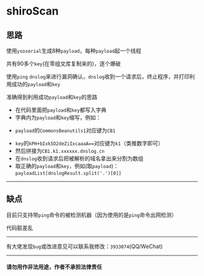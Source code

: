 # shiroScan

## 思路
使用`ysoserial`生成8种`payload`，每种`payload`起一个线程

共有90多个`key`(在零组文库复制来的)，逐个爆破

使用`ping` `dnslog`来进行漏洞确认，`dnslog`收到一个请求后，终止程序，并打印利用成功的`payload`和`key`

准确得到利用成功`payload`和`key`的思路
 - 在代码里面把`payload`和`key`都写入字典
 - 字典内为`payload`和`key`缩写，例如：
  + `payload`的`CommonsBeanutils1`对应键为`CB1`
  - `key`的`kPH+bIxk5D2deZiIxcaaaA==`对应键为`k1`（类推数字即可）
  - 然后拼接为`CB1.k1.xxxxxx.dnslog.cn`
  - 在`dnslog`收到请求后把被解析的域名拿出来分割为数组
  - 取正确的`payload`和`key`，例如(取`payload`)：`payloadList[dnslogResult.split('.')[0]]`
---
## 缺点
目前只支持带`ping`命令的被检测机器（因为使用的是`ping`命令出网检测）

代码脏差乱

---
有大佬发现`bug`或改进意见可以联系我修改：`3933074`(QQ/WeChat)

---
#### 请勿用作非法用途，作者不承担法律责任
